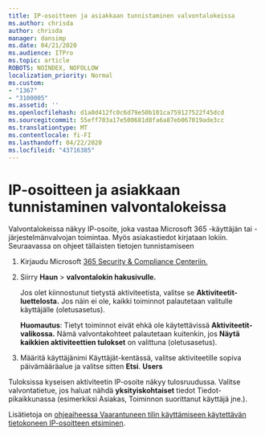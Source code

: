 ```yaml
---
title: IP-osoitteen ja asiakkaan tunnistaminen valvontalokeissa
ms.author: chrisda
author: chrisda
manager: dansimp
ms.date: 04/21/2020
ms.audience: ITPro
ms.topic: article
ROBOTS: NOINDEX, NOFOLLOW
localization_priority: Normal
ms.custom:
- "1367"
- "3100005"
ms.assetid: ''
ms.openlocfilehash: d1a0d412fc0c6d79e50b101ca759127522f45dcd
ms.sourcegitcommit: 55eff703a17e500681d8fa6a87eb067019ade3cc
ms.translationtype: MT
ms.contentlocale: fi-FI
ms.lasthandoff: 04/22/2020
ms.locfileid: "43716385"
---
```

# <a name="identify-ip-address-and-client-in-audit-logs"></a>IP-osoitteen ja asiakkaan tunnistaminen valvontalokeissa

Valvontalokeissa näkyy IP-osoite, joka vastaa Microsoft 365 -käyttäjän tai -järjestelmänvalvojan toimintaa. Myös asiakastiedot kirjataan lokiin. Seuraavassa on ohjeet tällaisten tietojen tunnistamiseen

1. Kirjaudu Microsoft [365 Security & Compliance Centeriin.](https://protection.office.com/)

2. Siirry **Haun** > **valvontalokin hakusivulle.**

   Jos olet kiinnostunut tietystä aktiviteetista, valitse se **Aktiviteetit-luettelosta.** Jos näin ei ole, kaikki toiminnot palautetaan valitulle käyttäjälle (oletusasetus).

   **Huomautus**: Tietyt toiminnot eivät ehkä ole käytettävissä **Aktiviteetit-valikossa.** Nämä valvontakohteet palautetaan kuitenkin, jos **Näytä kaikkien aktiviteettien tulokset** on valittuna (oletusasetus).

3. Määritä käyttäjänimi Käyttäjät-kentässä, valitse aktiviteetille sopiva päivämääräalue ja valitse sitten **Etsi**. **Users**

Tuloksissa kyseisen aktiviteetin IP-osoite näkyy tulosruudussa. Valitse valvontatietue, jos haluat nähdä **yksityiskohtaiset** tiedot Tiedot-pikaikkunassa (esimerkiksi Asiakas, Toiminnon suorittanut käyttäjä jne.).

Lisätietoja on [ohjeaiheessa Vaarantuneen tilin käyttämiseen käytettävän tietokoneen IP-osoitteen etsiminen](https://docs.microsoft.com/office365/securitycompliance/auditing-troubleshooting-scenarios#finding-the-ip-address-of-the-computer-used-to-access-a-compromised-account).
